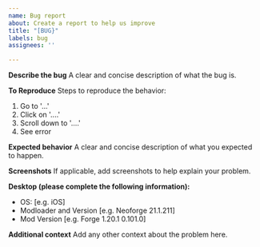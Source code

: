 ```yaml
---
name: Bug report
about: Create a report to help us improve
title: "[BUG}"
labels: bug
assignees: ''

---
```


**Describe the bug**
A clear and concise description of what the bug is.

**To Reproduce**
Steps to reproduce the behavior:
1. Go to '...'
2. Click on '....'
3. Scroll down to '....'
4. See error

**Expected behavior**
A clear and concise description of what you expected to happen.

**Screenshots**
If applicable, add screenshots to help explain your problem.

**Desktop (please complete the following information):**
 - OS: [e.g. iOS]
 - Modloader and Version [e.g. Neoforge 21.1.211]
 - Mod Version [e.g. Forge 1.20.1 0.101.0]

**Additional context**
Add any other context about the problem here.
